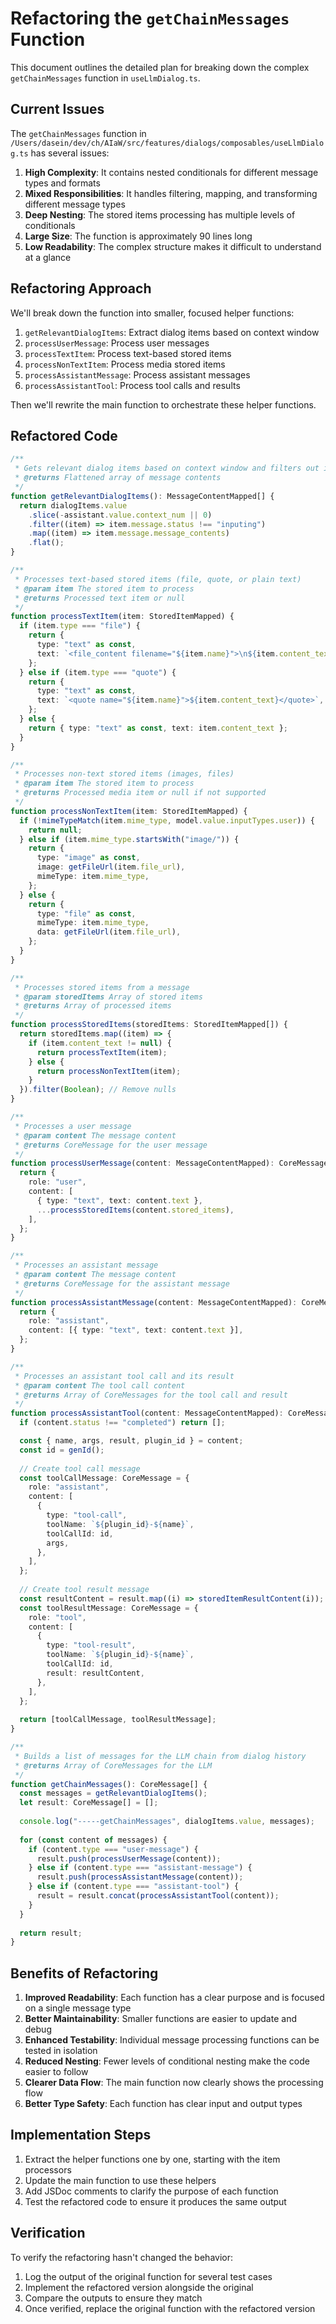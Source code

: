 # Refactoring the `getChainMessages` Function

This document outlines the detailed plan for breaking down the complex `getChainMessages` function in `useLlmDialog.ts`.

## Current Issues

The `getChainMessages` function in `/Users/dasein/dev/ch/AIaW/src/features/dialogs/composables/useLlmDialog.ts` has several issues:

1. **High Complexity**: It contains nested conditionals for different message types and formats
2. **Mixed Responsibilities**: It handles filtering, mapping, and transforming different message types
3. **Deep Nesting**: The stored items processing has multiple levels of conditionals
4. **Large Size**: The function is approximately 90 lines long
5. **Low Readability**: The complex structure makes it difficult to understand at a glance

## Refactoring Approach

We'll break down the function into smaller, focused helper functions:

1. `getRelevantDialogItems`: Extract dialog items based on context window
2. `processUserMessage`: Process user messages
3. `processTextItem`: Process text-based stored items
4. `processNonTextItem`: Process media stored items
5. `processAssistantMessage`: Process assistant messages
6. `processAssistantTool`: Process tool calls and results

Then we'll rewrite the main function to orchestrate these helper functions.

## Refactored Code

```typescript
/**
 * Gets relevant dialog items based on context window and filters out inputing messages
 * @returns Flattened array of message contents
 */
function getRelevantDialogItems(): MessageContentMapped[] {
  return dialogItems.value
    .slice(-assistant.value.context_num || 0)
    .filter((item) => item.message.status !== "inputing")
    .map((item) => item.message.message_contents)
    .flat();
}

/**
 * Processes text-based stored items (file, quote, or plain text)
 * @param item The stored item to process
 * @returns Processed text item or null
 */
function processTextItem(item: StoredItemMapped) {
  if (item.type === "file") {
    return {
      type: "text" as const,
      text: `<file_content filename="${item.name}">\n${item.content_text}\n</file_content>`,
    };
  } else if (item.type === "quote") {
    return {
      type: "text" as const,
      text: `<quote name="${item.name}">${item.content_text}</quote>`,
    };
  } else {
    return { type: "text" as const, text: item.content_text };
  }
}

/**
 * Processes non-text stored items (images, files)
 * @param item The stored item to process
 * @returns Processed media item or null if not supported
 */
function processNonTextItem(item: StoredItemMapped) {
  if (!mimeTypeMatch(item.mime_type, model.value.inputTypes.user)) {
    return null;
  } else if (item.mime_type.startsWith("image/")) {
    return {
      type: "image" as const,
      image: getFileUrl(item.file_url),
      mimeType: item.mime_type,
    };
  } else {
    return {
      type: "file" as const,
      mimeType: item.mime_type,
      data: getFileUrl(item.file_url),
    };
  }
}

/**
 * Processes stored items from a message
 * @param storedItems Array of stored items
 * @returns Array of processed items
 */
function processStoredItems(storedItems: StoredItemMapped[]) {
  return storedItems.map((item) => {
    if (item.content_text != null) {
      return processTextItem(item);
    } else {
      return processNonTextItem(item);
    }
  }).filter(Boolean); // Remove nulls
}

/**
 * Processes a user message
 * @param content The message content
 * @returns CoreMessage for the user message
 */
function processUserMessage(content: MessageContentMapped): CoreMessage {
  return {
    role: "user",
    content: [
      { type: "text", text: content.text },
      ...processStoredItems(content.stored_items),
    ],
  };
}

/**
 * Processes an assistant message
 * @param content The message content
 * @returns CoreMessage for the assistant message
 */
function processAssistantMessage(content: MessageContentMapped): CoreMessage {
  return {
    role: "assistant",
    content: [{ type: "text", text: content.text }],
  };
}

/**
 * Processes an assistant tool call and its result
 * @param content The tool call content
 * @returns Array of CoreMessages for the tool call and result
 */
function processAssistantTool(content: MessageContentMapped): CoreMessage[] {
  if (content.status !== "completed") return [];

  const { name, args, result, plugin_id } = content;
  const id = genId();
  
  // Create tool call message
  const toolCallMessage: CoreMessage = {
    role: "assistant",
    content: [
      {
        type: "tool-call",
        toolName: `${plugin_id}-${name}`,
        toolCallId: id,
        args,
      },
    ],
  };
  
  // Create tool result message
  const resultContent = result.map((i) => storedItemResultContent(i));
  const toolResultMessage: CoreMessage = {
    role: "tool",
    content: [
      {
        type: "tool-result",
        toolName: `${plugin_id}-${name}`,
        toolCallId: id,
        result: resultContent,
      },
    ],
  };
  
  return [toolCallMessage, toolResultMessage];
}

/**
 * Builds a list of messages for the LLM chain from dialog history
 * @returns Array of CoreMessages for the LLM
 */
function getChainMessages(): CoreMessage[] {
  const messages = getRelevantDialogItems();
  let result: CoreMessage[] = [];
  
  console.log("-----getChainMessages", dialogItems.value, messages);
  
  for (const content of messages) {
    if (content.type === "user-message") {
      result.push(processUserMessage(content));
    } else if (content.type === "assistant-message") {
      result.push(processAssistantMessage(content));
    } else if (content.type === "assistant-tool") {
      result = result.concat(processAssistantTool(content));
    }
  }
  
  return result;
}
```

## Benefits of Refactoring

1. **Improved Readability**: Each function has a clear purpose and is focused on a single message type
2. **Better Maintainability**: Smaller functions are easier to update and debug
3. **Enhanced Testability**: Individual message processing functions can be tested in isolation
4. **Reduced Nesting**: Fewer levels of conditional nesting make the code easier to follow
5. **Clearer Data Flow**: The main function now clearly shows the processing flow
6. **Better Type Safety**: Each function has clear input and output types

## Implementation Steps

1. Extract the helper functions one by one, starting with the item processors
2. Update the main function to use these helpers
3. Add JSDoc comments to clarify the purpose of each function
4. Test the refactored code to ensure it produces the same output

## Verification

To verify the refactoring hasn't changed the behavior:

1. Log the output of the original function for several test cases
2. Implement the refactored version alongside the original
3. Compare the outputs to ensure they match
4. Once verified, replace the original function with the refactored version